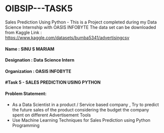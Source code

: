 # OIBSIP---TASK5
Sales Prediction Using Python - This is a Project completed during my Data Science Internship with OASIS INFOBYTE
The data set can be downloaded from Kaggle Link : https://www.kaggle.com/datasets/bumba5341/advertisingcsv

#### Name : SINU S MARIAM
#### Designation : Data Science Intern  
#### Organization : OASIS INFOBYTE
####  #Task 5 - SALES PREDICTION USING PYTHON
#### Problem Statement:
* As a Data Scientist in a product / Service based company , Try to predict the future sales of the product    considering the budget the company spent on different Advertisement Tools
* Use Machine Learning Techniques for Sales Prediction using Python Programming
